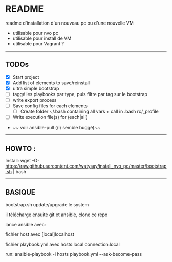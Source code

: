# README

readme d'installation d'un nouveau pc ou d'une nouvelle VM
* utilisable pour nvo pc
* utilisable pour install de VM
* utilisable pour Vagrant ?

---
## TODOs
- [x] Start project
- [x] Add list of elements to save/reinstall
- [x] ultra simple bootstrap
- [ ] taggé les playbooks par type, puis filtre par tag sur le bootstrap
- [ ] write export process
- [ ] Save config files for each elements
  - [ ] Create folder ~/.bash containing all vars + call in .bash rc/\_profile
- [ ] Write execution file(s) for (each|all)
- ~~  voir ansible-pull (/!\ semble buggé)~~

---
## HOWTO :
Install: wget -O- https://raw.githubusercontent.com/watysay/install_nvo_pc/master/bootstrap.sh | bash

---
## BASIQUE
bootstrap.sh update/upgrade le system

il télécharge ensuite git et ansible, clone ce repo

lance ansible avec:

fichier host avec \[local\]localhost

fichier playbook.yml avec hosts:local connection:local

run: ansible-playbook -i hosts playbook.yml --ask-become-pass
